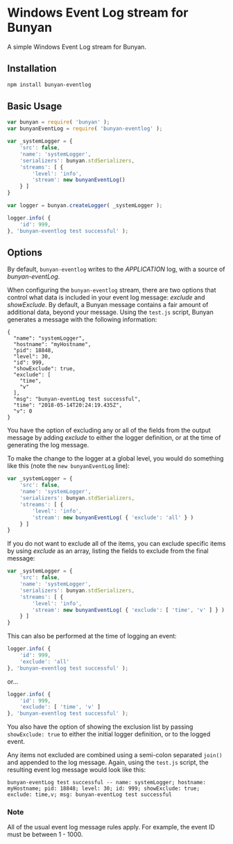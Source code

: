 # Windows Event Log stream for Bunyan

A simple Windows Event Log stream for Bunyan. 

## Installation

```sh
npm install bunyan-eventlog
```

## Basic Usage

```js
var bunyan = require( 'bunyan' );
var bunyanEventLog = require( 'bunyan-eventlog' );

var _systemLogger = {
    'src': false,
    'name': 'systemLogger',
    'serializers': bunyan.stdSerializers,
    'streams': [ {
        'level': 'info',
        'stream': new bunyanEventLog()
    } ]
}

var logger = bunyan.createLogger( _systemLogger );

logger.info( {
    'id': 999,
}, 'bunyan-eventlog test successful' );
```
## Options

By default, ``bunyan-eventlog`` writes to the _APPLICATION_ log, with a source of _bunyan-eventLog_.

When configuring the ``bunyan-eventlog`` stream, there are two options that control what data is included in your event log message: _exclude_ and _showExclude_. By default, a Bunyan message contains a fair amount of additional data, beyond your message. Using the ``test.js`` script, Bunyan generates a message with the following information:

```
{
  "name": "systemLogger",
  "hostname": "myHostname",
  "pid": 18848,
  "level": 30,
  "id": 999,
  "showExclude": true,
  "exclude": [
    "time",
    "v"
  ],
  "msg": "bunyan-eventLog test successful",
  "time": "2018-05-14T20:24:19.435Z",
  "v": 0
}
```

You have the option of excluding any or all of the fields from the output message by adding _exclude_ to either the logger definition, or at the time of generating the log message.

To make the change to the logger at a global level, you would do something like this (note the ``new bunyanEventLog`` line):

```js
var _systemLogger = {
    'src': false,
    'name': 'systemLogger',
    'serializers': bunyan.stdSerializers,
    'streams': [ {
        'level': 'info',
        'stream': new bunyanEventLog( { 'exclude': 'all' } )
    } ]
}
```

If you do not want to exclude all of the items, you can exclude specific items by using _exclude_ as an array, listing the fields to exclude from the final message:

```js
var _systemLogger = {
    'src': false,
    'name': 'systemLogger',
    'serializers': bunyan.stdSerializers,
    'streams': [ {
        'level': 'info',
        'stream': new bunyanEventLog( { 'exclude': [ 'time', 'v' ] } )
    } ]
}
```

This can also be performed at the time of logging an event:

```js
logger.info( {
    'id': 999,
    'exclude': 'all'
}, 'bunyan-eventlog test successful' );
```

or...

```js
logger.info( {
    'id': 999,
    'exclude': [ 'time', 'v' ]
}, 'bunyan-eventlog test successful' );
```

You also have the option of showing the exclusion list by passing ``showExclude: true`` to either the initial logger definition, or to the logged event.

Any items not excluded are combined using a semi-colon separated ``join()`` and appended to the log message. Again, using the ``test.js`` script, the resulting event log message would look like this:

``bunyan-eventLog test successful -- name: systemLogger; hostname: myHostname; pid: 18848; level: 30; id: 999; showExclude: true; exclude: time,v; msg: bunyan-eventLog test successful``

### Note

All of the usual event log message rules apply. For example, the event ID must be between 1 - 1000. 